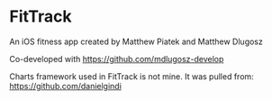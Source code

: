 # FitTrack
An iOS fitness app created by Matthew Piatek and Matthew Dlugosz

Co-developed with https://github.com/mdlugosz-develop

Charts framework used in FitTrack is not mine. It was pulled from: https://github.com/danielgindi

